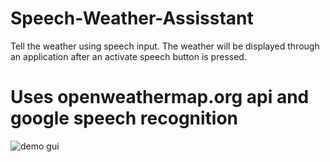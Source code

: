 # Speech-Weather-Assisstant

Tell the weather using speech input. The weather will be displayed through an application after an activate speech button is pressed.
# Uses openweathermap.org api and google speech recognition

![demo gui](https://user-images.githubusercontent.com/82981121/116793221-77b1fd80-aa93-11eb-8410-0a5d77d5a1e6.PNG)

